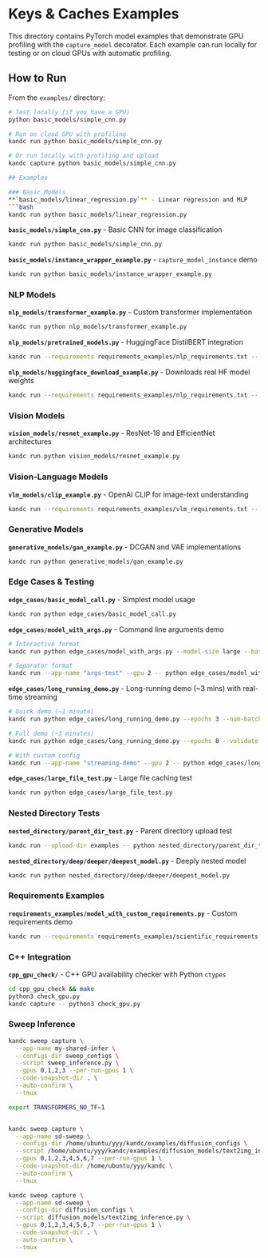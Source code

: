 # Keys & Caches Examples

This directory contains PyTorch model examples that demonstrate GPU profiling with the `capture_model` decorator. Each example can run locally for testing or on cloud GPUs with automatic profiling.

## How to Run

From the `examples/` directory:

```bash
# Test locally (if you have a GPU)
python basic_models/simple_cnn.py

# Run on cloud GPU with profiling
kandc run python basic_models/simple_cnn.py

# Or run locally with profiling and upload
kandc capture python basic_models/simple_cnn.py

## Examples

### Basic Models
**`basic_models/linear_regression.py`** - Linear regression and MLP
```bash
kandc run python basic_models/linear_regression.py
```

**`basic_models/simple_cnn.py`** - Basic CNN for image classification
```bash
kandc run python basic_models/simple_cnn.py
```

**`basic_models/instance_wrapper_example.py`** - `capture_model_instance` demo
```bash
kandc run python basic_models/instance_wrapper_example.py
```

### NLP Models
**`nlp_models/transformer_example.py`** - Custom transformer implementation
```bash
kandc run python nlp_models/transformer_example.py
```

**`nlp_models/pretrained_models.py`** - HuggingFace DistilBERT integration
```bash
kandc run --requirements requirements_examples/nlp_requirements.txt -- python nlp_models/pretrained_models.py
```

**`nlp_models/huggingface_download_example.py`** - Downloads real HF model weights
```bash
kandc run --requirements requirements_examples/nlp_requirements.txt -- python nlp_models/huggingface_download_example.py
```

### Vision Models
**`vision_models/resnet_example.py`** - ResNet-18 and EfficientNet architectures
```bash
kandc run python vision_models/resnet_example.py
```

### Vision-Language Models
**`vlm_models/clip_example.py`** - OpenAI CLIP for image-text understanding
```bash
kandc run --requirements requirements_examples/vlm_requirements.txt -- python vlm_models/clip_example.py
```

### Generative Models
**`generative_models/gan_example.py`** - DCGAN and VAE implementations
```bash
kandc run python generative_models/gan_example.py
```

### Edge Cases & Testing
**`edge_cases/basic_model_call.py`** - Simplest model usage
```bash
kandc run python edge_cases/basic_model_call.py
```

**`edge_cases/model_with_args.py`** - Command line arguments demo
```bash
# Interactive format
kandc run python edge_cases/model_with_args.py --model-size large --batch-size 16

# Separator format
kandc run --app-name "args-test" --gpu 2 -- python edge_cases/model_with_args.py --model-size large --batch-size 16
```

**`edge_cases/long_running_demo.py`** - Long-running demo (~3 mins) with real-time streaming
```bash
# Quick demo (~1 minute)
kandc run python edge_cases/long_running_demo.py --epochs 3 --num-batches 8

# Full demo (~3 minutes)
kandc run python edge_cases/long_running_demo.py --epochs 8 --validate --verbose

# With custom config
kandc run --app-name "streaming-demo" --gpu 2 -- python edge_cases/long_running_demo.py --epochs 10 --validate
```

**`edge_cases/large_file_test.py`** - Large file caching test
```bash
kandc run python edge_cases/large_file_test.py
```

### Nested Directory Tests
**`nested_directory/parent_dir_test.py`** - Parent directory upload test
```bash
kandc run --upload-dir examples -- python nested_directory/parent_dir_test.py
```

**`nested_directory/deep/deeper/deepest_model.py`** - Deeply nested model
```bash
kandc run python nested_directory/deep/deeper/deepest_model.py
```

### Requirements Examples
**`requirements_examples/model_with_custom_requirements.py`** - Custom requirements demo
```bash
kandc run --requirements requirements_examples/scientific_requirements.txt -- python requirements_examples/model_with_custom_requirements.py
```

### C++ Integration
**`cpp_gpu_check/`** - C++ GPU availability checker with Python `ctypes`
```bash
cd cpp_gpu_check && make
python3 check_gpu.py
kandc capture -- python3 check_gpu.py
```

### Sweep Inference
```bash
kandc sweep capture \
  --app-name my-shared-infer \
  --configs-dir sweep_configs \
  --script sweep_inference.py \
  --gpus 0,1,2,3 --per-run-gpus 1 \
  --code-snapshot-dir . \
  --auto-confirm \
  --tmux
```

```bash
export TRANSFORMERS_NO_TF=1


kandc sweep capture \
  --app-name sd-sweep \
  --configs-dir /home/ubuntu/yyy/kandc/examples/diffusion_configs \
  --script /home/ubuntu/yyy/kandc/examples/diffusion_models/text2img_inference.py \
  --gpus 0,1,2,3,4,5,6,7 --per-run-gpus 1 \
  --code-snapshot-dir /home/ubuntu/yyy/kandc \
  --auto-confirm \
  --tmux
```

```bash
kandc sweep capture \
  --app-name sd-sweep \
  --configs-dir diffusion_configs \
  --script diffusion_models/text2img_inference.py \
  --gpus 0,1,2,3,4,5,6,7 --per-run-gpus 1 \
  --code-snapshot-dir . \
  --auto-confirm \
  --tmux
```
